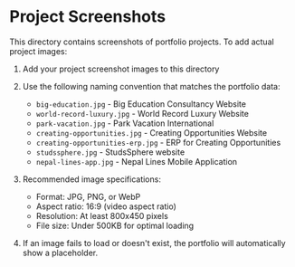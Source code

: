 # Project Screenshots

This directory contains screenshots of portfolio projects. To add actual project images:

1. Add your project screenshot images to this directory
2. Use the following naming convention that matches the portfolio data:
   - `big-education.jpg` - Big Education Consultancy Website
   - `world-record-luxury.jpg` - World Record Luxury Website  
   - `park-vacation.jpg` - Park Vacation International
   - `creating-opportunities.jpg` - Creating Opportunities Website
   - `creating-opportunities-erp.jpg` - ERP for Creating Opportunities
   - `studssphere.jpg` - StudsSphere website
   - `nepal-lines-app.jpg` - Nepal Lines Mobile Application

3. Recommended image specifications:
   - Format: JPG, PNG, or WebP
   - Aspect ratio: 16:9 (video aspect ratio)
   - Resolution: At least 800x450 pixels
   - File size: Under 500KB for optimal loading

4. If an image fails to load or doesn't exist, the portfolio will automatically show a placeholder.
